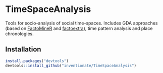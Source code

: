 # TimeSpaceAnalysis
Tools for socio-analysis of social time-spaces. Includes GDA approaches (based on [FactoMineR](http://factominer.free.fr) and [factoextra](https://github.com/kassambara/factoextra)), time pattern analysis and place chronologies.

## Installation

``` r
install.packages("devtools")
devtools::install_github("inventionate/TimeSpaceAnalysis")
```
